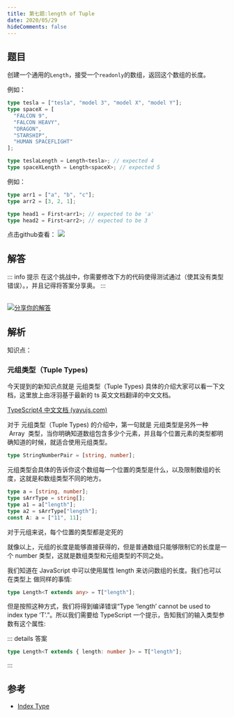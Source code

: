 ```yaml
---
title: 第七题:length of Tuple
date: 2020/05/29
hideComments: false
---
```


## 题目

创建一个通用的`Length`，接受一个`readonly`的数组，返回这个数组的长度。

例如：

```ts
type tesla = ["tesla", "model 3", "model X", "model Y"];
type spaceX = [
  "FALCON 9",
  "FALCON HEAVY",
  "DRAGON",
  "STARSHIP",
  "HUMAN SPACEFLIGHT"
];

type teslaLength = Length<tesla>; // expected 4
type spaceXLength = Length<spaceX>; // expected 5
```

例如：

```ts
type arr1 = ["a", "b", "c"];
type arr2 = [3, 2, 1];

type head1 = First<arr1>; // expected to be 'a'
type head2 = First<arr2>; // expected to be 3
```

<p align='left'>
  点击github查看：

  <a href='https://github.com/paiDaXing-web/You-Don-t-Know-TS/blob/main/vuepress/docs/challenge/1.7.Length-of-Tuple.md'>
    <img src='https://img.shields.io/badge/Github-1.8k+-143?logo=typescript&color=3178C6&logoColor=fff' />
  </a>
</p>

## 解答

::: info 提示
在这个挑战中，你需要修改下方的代码使得测试通过（使其没有类型错误）。，并且记得将答案分享奥。
:::

<CodeBox surl="https://stackblitz.com/edit/typescript-wgcecz?embed=1&file=1.7.length-of-tuple.ts&hideExplorer=1&hideNavigation=1&theme=dark&view=editor" />

<!--info-footer-start--><br> <a href="https://github.com/paiDaXing-web/You-Don-t-Know-TS/issues/new?assignees=paiDaXing-web&labels=answer&template=1-7-%E5%AE%9E%E7%8E%B0Length-of-Tuple.md&title=1-7-%E5%AE%9E%E7%8E%B0Length-of-Tuple.md" target="_blank"><img src="https://6d78-mxm1923893223-ulteh-1302287111.tcb.qcloud.la/-%E5%88%86%E4%BA%AB%E4%BD%A0%E7%9A%84%E8%A7%A3%E7%AD%94-teal.svg?sign=8bb2a2a3bd2b1cc8f86bfd919d53197e&t=1668143704" alt="分享你的解答"/></a>  <!--info-footer-end-->

## 解析

知识点：

### 元组类型（Tuple Types)

今天提到的新知识点就是 元组类型（Tuple Types) 具体的介绍大家可以看一下文档，这里放上由冴羽基于最新的 ts 英文文档翻译的中文文档。

[TypeScript4 中文文档 (yayujs.com)](https://link.juejin.cn/?target=http%3A%2F%2Fts.yayujs.com%2Flearn-typescript%2Fhandbook%2FObjectTypes.html%23%25E5%2585%2583%25E7%25BB%2584%25E7%25B1%25BB%25E5%259E%258B-tuple-types)

对于 元组类型（Tuple Types) 的介绍中，第一句就是 元组类型是另外一种  Array  类型，当你明确知道数组包含多少个元素，并且每个位置元素的类型都明确知道的时候，就适合使用元组类型。

```ts
type StringNumberPair = [string, number];
```

元组类型会具体的告诉你这个数组每一个位置的类型是什么，以及限制数组的长度，这就是和数组类型不同的地方。

```typescript
type a = [string, number];
type sArrType = string[];
type a1 = a["length"];
type a2 = sArrType["length"];
const A: a = ["11", 11];
```

对于元组来说，每个位置的类型都是定死的

就像以上，元组的长度是能够直接获得的，但是普通数组只能够限制它的长度是一个 number 类型，这就是数组类型和元组类型的不同之处。

我们知道在 JavaScript 中可以使用属性 length 来访问数组的长度。我们也可以在类型上 做同样的事情:

```ts
type Length<T extends any> = T["length"];
```

但是按照这种方式，我们将得到编译错误“Type ‘length’ cannot be used to index type ‘T’.”。所以我们需要给 TypeScript 一个提示，告知我们的输入类型参数有这个属性:

::: details 答案

```typescript
type Length<T extends { length: number }> = T["length"];
```

:::

## 参考

- [Index Type](https://www.typescriptlang.org/docs/handbook/2/indexed-access-types.html)
